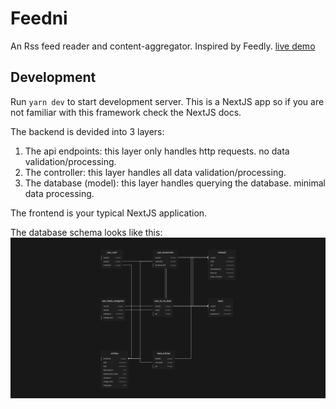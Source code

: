 # Feedni

An Rss feed reader and content-aggregator. Inspired by Feedly.
[live demo](http://feedni.hasan.one/)

## Development

Run `yarn dev` to start development server.
This is a NextJS app so if you are not familiar with this framework check the NextJS docs.

The backend is devided into 3 layers:

1. The api endpoints: this layer only handles http requests. no data validation/processing.
2. The controller: this layer handles all data validation/processing.
3. The database (model): this layer handles querying the database. minimal data processing.

The frontend is your typical NextJS application.

The database schema looks like this:
![image](public/supbase_schema.png)
